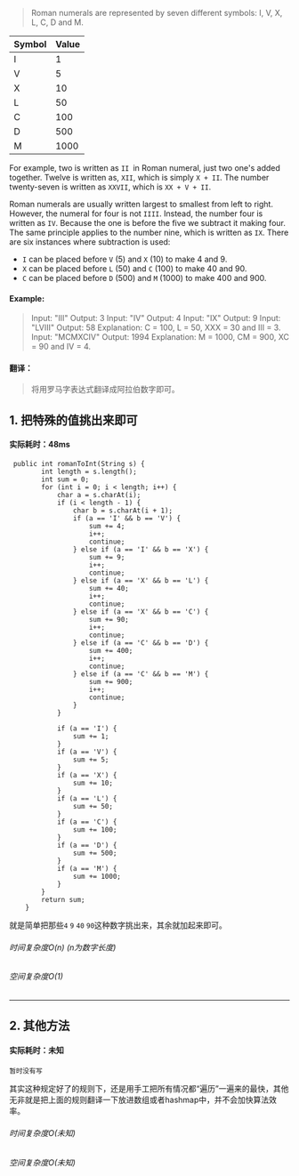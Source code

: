 > Roman numerals are represented by seven different symbols: I, V, X, L, C, D and M.

|Symbol|Value|
|:--|:--|
|I |1|
|V      |       5|
|X       |      10|
|L        |     50|
|C       |      100|
|D       |      500|
|M        |     1000|
For example, two is written as `II `in Roman numeral, just two one's added together. Twelve is written as, `XII`, which is simply `X + II`. The number twenty-seven is written as `XXVII`, which is `XX + V + II`.

Roman numerals are usually written largest to smallest from left to right. However, the numeral for four is not `IIII`. Instead, the number four is written as `IV`. Because the one is before the five we subtract it making four. The same principle applies to the number nine, which is written as `IX`. There are six instances where subtraction is used:
* `I` can be placed before `V` (5) and `X` (10) to make 4 and 9. 
* `X` can be placed before `L` (50) and `C` (100) to make 40 and 90. 
* `C` can be placed before `D` (500) and `M` (1000) to make 400 and 900.

#### Example:
> Input: "III"     Output: 3
   Input: "IV"     Output: 4
   Input: "IX"     Output: 9
   Input: "LVIII"  Output: 58  Explanation: C = 100, L = 50, XXX = 30 and III = 3.
   Input: "MCMXCIV"   Output: 1994   Explanation: M = 1000, CM = 900, XC = 90 and IV = 4.

#### 翻译：
> 将用罗马字表达式翻译成阿拉伯数字即可。


## 1. 把特殊的值挑出来即可
#### 实际耗时：48ms
```
 public int romanToInt(String s) {
        int length = s.length();
        int sum = 0;
        for (int i = 0; i < length; i++) {
            char a = s.charAt(i);
            if (i < length - 1) {
                char b = s.charAt(i + 1);
                if (a == 'I' && b == 'V') {
                    sum += 4;
                    i++;
                    continue;
                } else if (a == 'I' && b == 'X') {
                    sum += 9;
                    i++;
                    continue;
                } else if (a == 'X' && b == 'L') {
                    sum += 40;
                    i++;
                    continue;
                } else if (a == 'X' && b == 'C') {
                    sum += 90;
                    i++;
                    continue;
                } else if (a == 'C' && b == 'D') {
                    sum += 400;
                    i++;
                    continue;
                } else if (a == 'C' && b == 'M') {
                    sum += 900;
                    i++;
                    continue;
                }
            }

            if (a == 'I') {
                sum += 1;
            }
            if (a == 'V') {
                sum += 5;
            }
            if (a == 'X') {
                sum += 10;
            }
            if (a == 'L') {
                sum += 50;
            }
            if (a == 'C') {
                sum += 100;
            }
            if (a == 'D') {
                sum += 500;
            }
            if (a == 'M') {
                sum += 1000;
            }
        }
        return sum;
    }
```
就是简单把那些`4` `9` `40` `90`这种数字挑出来，其余就加起来即可。
###### 时间复杂度O(n) (n为数字长度)
###### 空间复杂度O(1)
---------
## 2. 其他方法
#### 实际耗时：未知
```
暂时没有写
```
其实这种规定好了的规则下，还是用手工把所有情况都“遍历”一遍来的最快，其他无非就是把上面的规则翻译一下放进数组或者hashmap中，并不会加快算法效率。
###### 时间复杂度O(未知)
###### 空间复杂度O(未知)
